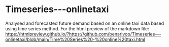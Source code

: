 # Timeseries---onlinetaxi
Analysed and forecasted future demand based on an online taxi data based using time series method.
For the html preview of the markdown file: https://htmlpreview.github.io/?https://github.com/benarivoo/Timeseries---onlinetaxi/blob/main/Time%20Series%20-%20online%20taxi.html
